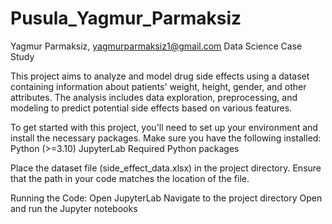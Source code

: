 # Pusula_Yagmur_Parmaksiz
Yagmur Parmaksiz, yagmurparmaksiz1@gmail.com
Data Science Case Study

This project aims to analyze and model drug side effects using a dataset containing information about patients' weight, height, gender, and other attributes. The analysis includes data exploration, preprocessing, and modeling to predict potential side effects based on various features.

To get started with this project, you'll need to set up your environment and install the necessary packages. Make sure you have the following installed:
Python (>=3.10)
JupyterLab
Required Python packages

Place the dataset file (side_effect_data.xlsx) in the project directory. Ensure that the path in your code matches the location of the file.

Running the Code:
Open JupyterLab
Navigate to the project directory
Open and run the Jupyter notebooks
